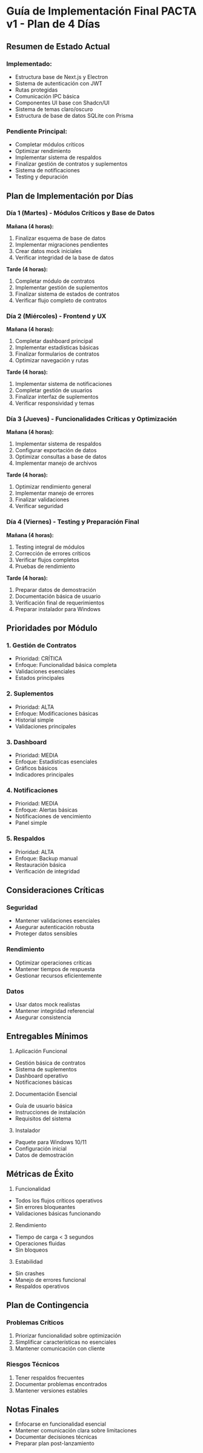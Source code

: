 # Guía de Implementación Final PACTA v1 - Plan de 4 Días

## Resumen de Estado Actual

### Implementado:

- Estructura base de Next.js y Electron
- Sistema de autenticación con JWT
- Rutas protegidas
- Comunicación IPC básica
- Componentes UI base con Shadcn/UI
- Sistema de temas claro/oscuro
- Estructura de base de datos SQLite con Prisma

### Pendiente Principal:

- Completar módulos críticos
- Optimizar rendimiento
- Implementar sistema de respaldos
- Finalizar gestión de contratos y suplementos
- Sistema de notificaciones
- Testing y depuración

## Plan de Implementación por Días

### Día 1 (Martes) - Módulos Críticos y Base de Datos

**Mañana (4 horas):**

1. Finalizar esquema de base de datos
2. Implementar migraciones pendientes
3. Crear datos mock iniciales
4. Verificar integridad de la base de datos

**Tarde (4 horas):**

1. Completar módulo de contratos
2. Implementar gestión de suplementos
3. Finalizar sistema de estados de contratos
4. Verificar flujo completo de contratos

### Día 2 (Miércoles) - Frontend y UX

**Mañana (4 horas):**

1. Completar dashboard principal
2. Implementar estadísticas básicas
3. Finalizar formularios de contratos
4. Optimizar navegación y rutas

**Tarde (4 horas):**

1. Implementar sistema de notificaciones
2. Completar gestión de usuarios
3. Finalizar interfaz de suplementos
4. Verificar responsividad y temas

### Día 3 (Jueves) - Funcionalidades Críticas y Optimización

**Mañana (4 horas):**

1. Implementar sistema de respaldos
2. Configurar exportación de datos
3. Optimizar consultas a base de datos
4. Implementar manejo de archivos

**Tarde (4 horas):**

1. Optimizar rendimiento general
2. Implementar manejo de errores
3. Finalizar validaciones
4. Verificar seguridad

### Día 4 (Viernes) - Testing y Preparación Final

**Mañana (4 horas):**

1. Testing integral de módulos
2. Corrección de errores críticos
3. Verificar flujos completos
4. Pruebas de rendimiento

**Tarde (4 horas):**

1. Preparar datos de demostración
2. Documentación básica de usuario
3. Verificación final de requerimientos
4. Preparar instalador para Windows

## Prioridades por Módulo

### 1. Gestión de Contratos

- Prioridad: CRÍTICA
- Enfoque: Funcionalidad básica completa
- Validaciones esenciales
- Estados principales

### 2. Suplementos

- Prioridad: ALTA
- Enfoque: Modificaciones básicas
- Historial simple
- Validaciones principales

### 3. Dashboard

- Prioridad: MEDIA
- Enfoque: Estadísticas esenciales
- Gráficos básicos
- Indicadores principales

### 4. Notificaciones

- Prioridad: MEDIA
- Enfoque: Alertas básicas
- Notificaciones de vencimiento
- Panel simple

### 5. Respaldos

- Prioridad: ALTA
- Enfoque: Backup manual
- Restauración básica
- Verificación de integridad

## Consideraciones Críticas

### Seguridad

- Mantener validaciones esenciales
- Asegurar autenticación robusta
- Proteger datos sensibles

### Rendimiento

- Optimizar operaciones críticas
- Mantener tiempos de respuesta
- Gestionar recursos eficientemente

### Datos

- Usar datos mock realistas
- Mantener integridad referencial
- Asegurar consistencia

## Entregables Mínimos

1. Aplicación Funcional

- Gestión básica de contratos
- Sistema de suplementos
- Dashboard operativo
- Notificaciones básicas

2. Documentación Esencial

- Guía de usuario básica
- Instrucciones de instalación
- Requisitos del sistema

3. Instalador

- Paquete para Windows 10/11
- Configuración inicial
- Datos de demostración

## Métricas de Éxito

1. Funcionalidad

- Todos los flujos críticos operativos
- Sin errores bloqueantes
- Validaciones básicas funcionando

2. Rendimiento

- Tiempo de carga < 3 segundos
- Operaciones fluidas
- Sin bloqueos

3. Estabilidad

- Sin crashes
- Manejo de errores funcional
- Respaldos operativos

## Plan de Contingencia

### Problemas Críticos

1. Priorizar funcionalidad sobre optimización
2. Simplificar características no esenciales
3. Mantener comunicación con cliente

### Riesgos Técnicos

1. Tener respaldos frecuentes
2. Documentar problemas encontrados
3. Mantener versiones estables

## Notas Finales

- Enfocarse en funcionalidad esencial
- Mantener comunicación clara sobre limitaciones
- Documentar decisiones técnicas
- Preparar plan post-lanzamiento
